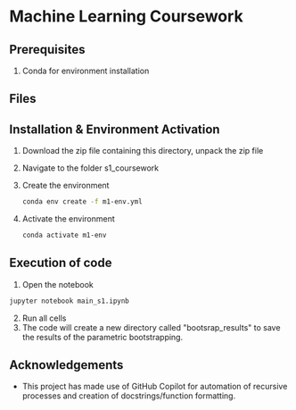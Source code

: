 # Machine Learning Coursework

## Prerequisites
1. Conda for environment installation

## Files


   
## Installation & Environment Activation

1. Download the zip file containing this directory, unpack the zip file

2. Navigate to the folder s1_coursework

3. Create the environment
   ```bash
   conda env create -f m1-env.yml

4. Activate the environment
   ```bash
   conda activate m1-env

## Execution of code
1. Open the notebook
  ```bash
  jupyter notebook main_s1.ipynb
  ```
2. Run all cells
3. The code will create a new directory called "bootsrap_results" to save the results of the parametric bootstrapping.

## Acknowledgements
- This project has made use of GitHub Copilot for automation of recursive processes and creation of docstrings/function formatting.
